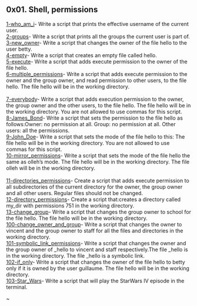 ## 0x01. Shell, permissions

[1-who_am_i](https://github.com/UgoBen3/alx-system_engineering-devops/blob/master/0x01-shell_permissions/1-who_am_i)- Write a script that prints the effective username of the current user.<br/>
[2-groups](https://github.com/UgoBen3/alx-system_engineering-devops/blob/master/0x01-shell_permissions/2-groups)- Write a script that prints all the groups the current user is part of.<br/>                                                [3-new_owner](https://github.com/UgoBen3/alx-system_engineering-devops/blob/master/0x01-shell_permissions/3-new_owner)- Write a script that changes the owner of the file hello to the user betty.<br/>                                      [4-empty](https://github.com/UgoBen3/alx-system_engineering-devops/blob/master/0x01-shell_permissions/4-empty)- Write a script that creates an empty file called hello.<br/>                                                                 [5-execute](https://github.com/UgoBen3/alx-system_engineering-devops/blob/master/0x01-shell_permissions/5-execute)- Write a script that adds execute permission to the owner of the file hello.<br/>
[6-multiple_permissions](https://github.com/UgoBen3/alx-system_engineering-devops/blob/master/0x01-shell_permissions/6-multiple_permissions)- Write a script that adds execute permission to the owner and the group owner, and read permission to other users, to the file hello. The file hello will be in the working directory.<br/>    
[7-everybody](https://github.com/UgoBen3/alx-system_engineering-devops/blob/master/0x01-shell_permissions/7-everybody)- Write a script that adds execution permission to the owner, the group owner and the other users, to the file hello. The file hello will be in the working directory. You are not allowed to use commas for this script.<br/>                                                       [8-James_Bond](https://github.com/UgoBen3/alx-system_engineering-devops/blob/master/0x01-shell_permissions/8-James_Bond)- Write a script that sets the permission to the file hello as follows:Owner: no permission at all. Group: no permission at all. Other users: all the permissions.<br/>                             [9-John_Doe](https://github.com/UgoBen3/alx-system_engineering-devops/blob/master/0x01-shell_permissions/9-John_Doe)- Write a script that sets the mode of the file hello to this: The file hello will be in the working directory. You are not allowed to use commas for this script.<br/>                                 [10-mirror_permissions](https://github.com/UgoBen3/alx-system_engineering-devops/blob/master/0x01-shell_permissions/10-mirror_permissions)- Write a script that sets the mode of the file hello the same as olleh’s mode. The file hello will be in the working directory. The file olleh will be in the working directory.<br/>            
[11-directories_permissions](https://github.com/UgoBen3/alx-system_engineering-devops/blob/master/0x01-shell_permissions/11-directories_permissions)- Create a script that adds execute permission to all subdirectories of the current directory for the owner, the group owner and all other users. Regular files should not be changed.<br/>                                                            [12-directory_permissions](https://github.com/UgoBen3/alx-system_engineering-devops/blob/master/0x01-shell_permissions/12-directory_permissions)- Create a script that:creates a directory called my_dir with permissions 751 in the working directory.  <br/>
[13-change_group](https://github.com/UgoBen3/alx-system_engineering-devops/blob/master/0x01-shell_permissions/13-change_group)- Write a script that changes the group owner to school for the file hello. The file hello will be in the working directory.<br/>
[100-change_owner_and_group](https://github.com/UgoBen3/alx-system_engineering-devops/blob/master/0x01-shell_permissions/100-change_owner_and_group)- Write a script that changes the owner to vincent and the group owner to staff for all the files and directories in the working directory.<br/>
[101-symbolic_link_permissions](https://github.com/UgoBen3/alx-system_engineering-devops/blob/master/0x01-shell_permissions/101-symbolic_link_permissions)- Write a script that changes the owner and the group owner of _hello to vincent and staff respectively.The file _hello is in the working directory. The file _hello is a symbolic link.<br/>
[102-if_only](https://github.com/UgoBen3/alx-system_engineering-devops/blob/master/0x01-shell_permissions/102-if_only)- Write a script that changes the owner of the file hello to betty only if it is owned by the user guillaume. The file hello will be in the working directory.<br/>
[103-Star_Wars](https://github.com/UgoBen3/alx-system_engineering-devops/blob/master/0x01-shell_permissions/103-Star_Wars)- Write a script that will play the StarWars IV episode in the terminal.

~                                                                                




